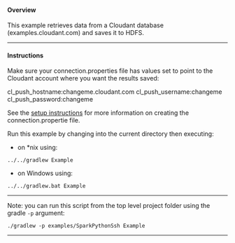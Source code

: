 #### Overview

This example retrieves data from a Cloudant database (examples.cloudant.com) and saves it to HDFS.


*********************************************************************
#### Instructions

Make sure your connection.properties file has values set to point to the Cloudant account where you want the results saved:

cl_push_hostname:changeme.cloudant.com
cl_push_username:changeme
cl_push_password:changeme

See the [setup instructions](https://github.com/snowch/biginsight-examples) for more information on creating the connection.propertie file.

Run this example by changing into the current directory then executing:

- on *nix using:

```
../../gradlew Example
```

- on Windows using:

```
../../gradlew.bat Example
```

*********************************************************************

Note: you can run this script from the top level project folder using the gradle `-p` argument:

```
./gradlew -p examples/SparkPythonSsh Example
```
*********************************************************************
